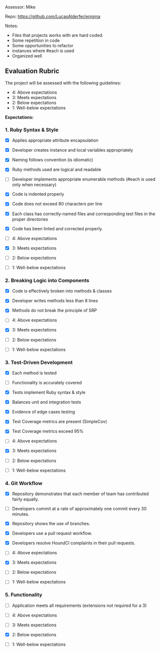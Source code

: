 Assessor: Mike

Repo: https://github.com/LucasAlderfer/enigma

Notes:
* Files that projects works with are hard coded.
* Some repetition in code
* Some opportunities to refactor
* instances where #each is used 
* Organized well



## Evaluation Rubric

The project will be assessed with the following guidelines:

* 4: Above expectations
* 3: Meets expectations
* 2: Below expectations
* 1: Well-below expectations

**Expectations:**

### 1. Ruby Syntax & Style

- [x] Applies appropriate attribute encapsulation  
- [x] Developer creates instance and local variables appropriately
- [x] Naming follows convention (is idiomatic)
- [x] Ruby methods used are logical and readable  
- [ ] Developer implements appropriate enumerable methods (#each is used only when necessary)
- [x] Code is indented properly
- [x] Code does not exceed 80 characters per line
- [x] Each class has correctly-named files and corresponding test files in the proper directories
- [x] Code has been linted and corrected properly.

- [ ] 4: Above expectations
- [x] 3: Meets expectations
- [ ] 2: Below expectations
- [ ] 1: Well-below expectations

### 2. Breaking Logic into Components

- [x] Code is effectively broken into methods & classes
- [x] Developer writes methods less than 8 lines
- [x] Methods do not break the principle of SRP

- [ ] 4: Above expectations
- [x] 3: Meets expectations
- [ ] 2: Below expectations
- [ ] 1: Well-below expectations

### 3. Test-Driven Development

- [x] Each method is tested  
- [ ] Functionality is accurately covered
- [x] Tests implement Ruby syntax & style   
- [x] Balances unit and integration tests
- [x] Evidence of edge cases testing
- [x] Test Coverage metrics are present (SimpleCov)
- [x] Test Coverage metrics exceed 95%

- [ ] 4: Above expectations
- [x] 3: Meets expectations
- [ ] 2: Below expectations
- [ ] 1: Well-below expectations

### 4. Git Workflow

- [x] Repository demonstrates that each member of team has contributed fairly equally.
- [ ] Developers commit at a rate of approximately one commit every 30 minutes.
- [x] Repository shows the use of branches.
- [x] Developers use a pull request workflow.
- [x] Developers resolve HoundCI complaints in their pull requests.

- [ ] 4: Above expectations
- [x] 3: Meets expectations
- [ ] 2: Below expectations
- [ ] 1: Well-below expectations

### 5. Functionality

- [ ] Application meets all requirements (extensions not required for a 3)

- [ ] 4: Above expectations
- [ ] 3: Meets expectations
- [x] 2: Below expectations
- [ ] 1: Well-below expectations
